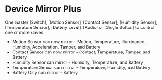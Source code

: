 # Device Mirror Plus

One master [Switch], [Motion Sensor], [Contact Sensor], [Humidity Sensor], [Temperature Sensor], [Battery Level], [Audio] or [Single Button] to control one or more slaves.

- Motion Sensor can now mirror - Motion, Temperature, Illuminance, Humidity, Acceleration, Tamper, and Battery
- Contact Sensor can now mirror - Contact, Temperature, Tamper, and Battery
- Humidity Sensor can mirror - Humidity, Temperature, and Battery
- Temperature Sensor can mirror - Temperature, Humidity, and Battery
- Battery Only can mirror - Battery
